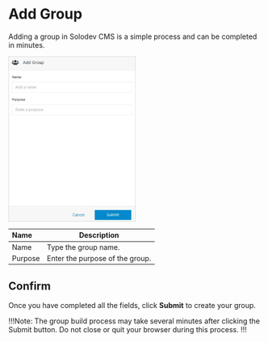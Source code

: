 # Add Group

Adding a group in Solodev CMS is a simple process and can be completed in minutes.

<img src="../../../images/groups-add.jpg" alt="groups-add" style="width: 50%; display: block"></a>


**Name** | **Description** 
:--- | ---
Name | Type the group name.
Purpose | Enter the purpose of the group.


## Confirm

Once you have completed all the fields, click **Submit** to create your group.

!!!Note:
The group build process may take several minutes after clicking the Submit button. Do not close or quit your browser during this process.
!!!
